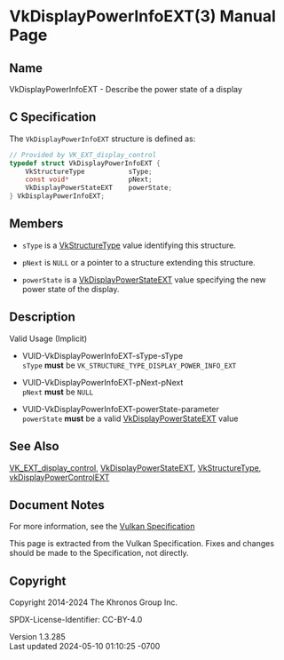# VkDisplayPowerInfoEXT(3) Manual Page

## Name

VkDisplayPowerInfoEXT - Describe the power state of a display



## <a href="#_c_specification" class="anchor"></a>C Specification

The `VkDisplayPowerInfoEXT` structure is defined as:

``` c
// Provided by VK_EXT_display_control
typedef struct VkDisplayPowerInfoEXT {
    VkStructureType           sType;
    const void*               pNext;
    VkDisplayPowerStateEXT    powerState;
} VkDisplayPowerInfoEXT;
```

## <a href="#_members" class="anchor"></a>Members

- `sType` is a [VkStructureType](https://registry.khronos.org/vulkan/specs/1.3-extensions/man/html/VkStructureType.html) value identifying
  this structure.

- `pNext` is `NULL` or a pointer to a structure extending this
  structure.

- `powerState` is a
  [VkDisplayPowerStateEXT](https://registry.khronos.org/vulkan/specs/1.3-extensions/man/html/VkDisplayPowerStateEXT.html) value specifying
  the new power state of the display.

## <a href="#_description" class="anchor"></a>Description

Valid Usage (Implicit)

- <a href="#VUID-VkDisplayPowerInfoEXT-sType-sType"
  id="VUID-VkDisplayPowerInfoEXT-sType-sType"></a>
  VUID-VkDisplayPowerInfoEXT-sType-sType  
  `sType` **must** be `VK_STRUCTURE_TYPE_DISPLAY_POWER_INFO_EXT`

- <a href="#VUID-VkDisplayPowerInfoEXT-pNext-pNext"
  id="VUID-VkDisplayPowerInfoEXT-pNext-pNext"></a>
  VUID-VkDisplayPowerInfoEXT-pNext-pNext  
  `pNext` **must** be `NULL`

- <a href="#VUID-VkDisplayPowerInfoEXT-powerState-parameter"
  id="VUID-VkDisplayPowerInfoEXT-powerState-parameter"></a>
  VUID-VkDisplayPowerInfoEXT-powerState-parameter  
  `powerState` **must** be a valid
  [VkDisplayPowerStateEXT](https://registry.khronos.org/vulkan/specs/1.3-extensions/man/html/VkDisplayPowerStateEXT.html) value

## <a href="#_see_also" class="anchor"></a>See Also

[VK_EXT_display_control](https://registry.khronos.org/vulkan/specs/1.3-extensions/man/html/VK_EXT_display_control.html),
[VkDisplayPowerStateEXT](https://registry.khronos.org/vulkan/specs/1.3-extensions/man/html/VkDisplayPowerStateEXT.html),
[VkStructureType](https://registry.khronos.org/vulkan/specs/1.3-extensions/man/html/VkStructureType.html),
[vkDisplayPowerControlEXT](https://registry.khronos.org/vulkan/specs/1.3-extensions/man/html/vkDisplayPowerControlEXT.html)

## <a href="#_document_notes" class="anchor"></a>Document Notes

For more information, see the <a
href="https://registry.khronos.org/vulkan/specs/1.3-extensions/html/vkspec.html#VkDisplayPowerInfoEXT"
target="_blank" rel="noopener">Vulkan Specification</a>

This page is extracted from the Vulkan Specification. Fixes and changes
should be made to the Specification, not directly.

## <a href="#_copyright" class="anchor"></a>Copyright

Copyright 2014-2024 The Khronos Group Inc.

SPDX-License-Identifier: CC-BY-4.0

Version 1.3.285  
Last updated 2024-05-10 01:10:25 -0700
